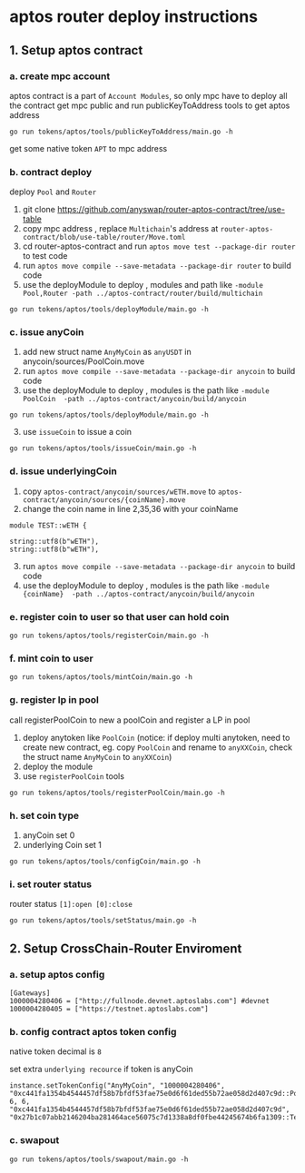# aptos router deploy instructions

## 1. Setup aptos contract 
### a. create mpc account
aptos contract is a part of `Account Modules`, so only mpc have to deploy all the contract
get mpc public and run publicKeyToAddress tools to get aptos address
```
go run tokens/aptos/tools/publicKeyToAddress/main.go -h
```
get some native token `APT` to mpc address
### b. contract deploy
deploy `Pool` and `Router` 
1. git clone https://github.com/anyswap/router-aptos-contract/tree/use-table
2. copy mpc address ,  replace `Multichain`'s address at `router-aptos-contract/blob/use-table/router/Move.toml`
3. cd  router-aptos-contract and run `aptos move test --package-dir router` to test code
4. run `aptos move compile --save-metadata --package-dir router` to build code 
5. use the deployModule to deploy , modules and path like `-module Pool,Router -path ../aptos-contract/router/build/multichain` 
```
go run tokens/aptos/tools/deployModule/main.go -h
```

### c. issue anyCoin
1. add new struct name `AnyMyCoin` as `anyUSDT` in anycoin/sources/PoolCoin.move
2. run `aptos move compile --save-metadata --package-dir anycoin` to build code
3. use the deployModule to deploy , modules is the path like `-module PoolCoin  -path ../aptos-contract/anycoin/build/anycoin` 
```
go run tokens/aptos/tools/deployModule/main.go -h
```
3. use `issueCoin` to issue a coin 
```
go run tokens/aptos/tools/issueCoin/main.go -h
```  

### d. issue underlyingCoin
1. copy `aptos-contract/anycoin/sources/wETH.move` to `aptos-contract/anycoin/sources/{coinName}.move`
2. change the coin name in line 2,35,36  with your coinName
```
module TEST::wETH {

string::utf8(b"wETH"),
string::utf8(b"wETH"),

```
3. run `aptos move compile --save-metadata --package-dir anycoin` to build code
4. use the deployModule to deploy , modules is the path like `-module {coinName}  -path ../aptos-contract/anycoin/build/anycoin` 

### e. register coin to user so that user can hold coin
```
go run tokens/aptos/tools/registerCoin/main.go -h
```

### f. mint coin to user
```
go run tokens/aptos/tools/mintCoin/main.go -h
```

### g. register lp in pool
call registerPoolCoin to new a poolCoin and register a LP in pool
1. deploy anytoken like `PoolCoin` (notice: if deploy multi anytoken, need to create new contract, eg. copy `PoolCoin` and rename to `anyXXCoin`, check the struct name `AnyMyCoin` to `anyXXCoin`)
2. deploy the module
3. use `registerPoolCoin`  tools 
```
go run tokens/aptos/tools/registerPoolCoin/main.go -h
```

### h. set coin type
1. anyCoin set 0
2. underlying Coin set 1
```
go run tokens/aptos/tools/configCoin/main.go -h
```

### i. set router status
router status `[1]:open [0]:close`
```
go run tokens/aptos/tools/setStatus/main.go -h
```


## 2. Setup CrossChain-Router Enviroment
### a. setup aptos config
```
[Gateways]
1000004280406 = ["http://fullnode.devnet.aptoslabs.com"] #devnet
1000004280405 = ["https://testnet.aptoslabs.com"]
```

### b. config contract aptos token config
native token decimal is `8`

set extra `underlying recource` if token is anyCoin
```
instance.setTokenConfig("AnyMyCoin", "1000004280406", "0xc441fa1354b4544457df58b7bfdf53fae75e0d6f61ded55b72ae058d2d407c9d::PoolCoin::AnyMyCoin", 6, 6, "0xc441fa1354b4544457df58b7bfdf53fae75e0d6f61ded55b72ae058d2d407c9d", "0x27b1c07abb2146204ba281464ace56075c7d1338a8df0fbe44245674b6fa1309::TestCoin::MyCoin")
```

### c. swapout 
```
go run tokens/aptos/tools/swapout/main.go -h
```







